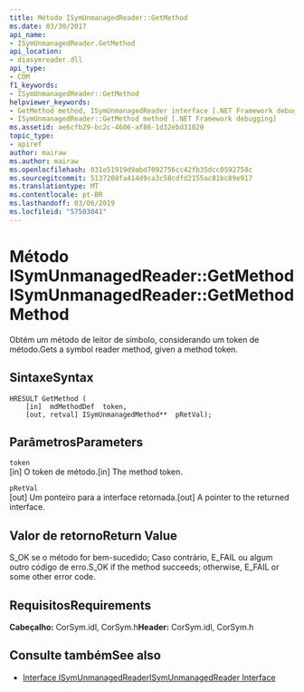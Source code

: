 ```yaml
---
title: Método ISymUnmanagedReader::GetMethod
ms.date: 03/30/2017
api_name:
- ISymUnmanagedReader.GetMethod
api_location:
- diasymreader.dll
api_type:
- COM
f1_keywords:
- ISymUnmanagedReader::GetMethod
helpviewer_keywords:
- GetMethod method, ISymUnmanagedReader interface [.NET Framework debugging]
- ISymUnmanagedReader::GetMethod method [.NET Framework debugging]
ms.assetid: ae6cfb29-bc2c-4606-af86-1d32ebd31020
topic_type:
- apiref
author: mairaw
ms.author: mairaw
ms.openlocfilehash: 031e51919d9abd7092756cc42fb35dcc0592758c
ms.sourcegitcommit: 5137208fa414d9ca3c58cdfd2155ac81bc89e917
ms.translationtype: MT
ms.contentlocale: pt-BR
ms.lasthandoff: 03/06/2019
ms.locfileid: "57503041"
---
```

# <a name="isymunmanagedreadergetmethod-method"></a><span data-ttu-id="11a00-102">Método ISymUnmanagedReader::GetMethod</span><span class="sxs-lookup"><span data-stu-id="11a00-102">ISymUnmanagedReader::GetMethod Method</span></span>
<span data-ttu-id="11a00-103">Obtém um método de leitor de símbolo, considerando um token de método.</span><span class="sxs-lookup"><span data-stu-id="11a00-103">Gets a symbol reader method, given a method token.</span></span>  
  
## <a name="syntax"></a><span data-ttu-id="11a00-104">Sintaxe</span><span class="sxs-lookup"><span data-stu-id="11a00-104">Syntax</span></span>  
  
```  
HRESULT GetMethod (  
    [in]  mdMethodDef  token,  
    [out, retval] ISymUnmanagedMethod**  pRetVal);  
```  
  
## <a name="parameters"></a><span data-ttu-id="11a00-105">Parâmetros</span><span class="sxs-lookup"><span data-stu-id="11a00-105">Parameters</span></span>  
 `token`  
 <span data-ttu-id="11a00-106">[in] O token de método.</span><span class="sxs-lookup"><span data-stu-id="11a00-106">[in] The method token.</span></span>  
  
 `pRetVal`  
 <span data-ttu-id="11a00-107">[out] Um ponteiro para a interface retornada.</span><span class="sxs-lookup"><span data-stu-id="11a00-107">[out] A pointer to the returned interface.</span></span>  
  
## <a name="return-value"></a><span data-ttu-id="11a00-108">Valor de retorno</span><span class="sxs-lookup"><span data-stu-id="11a00-108">Return Value</span></span>  
 <span data-ttu-id="11a00-109">S_OK se o método for bem-sucedido; Caso contrário, E_FAIL ou algum outro código de erro.</span><span class="sxs-lookup"><span data-stu-id="11a00-109">S_OK if the method succeeds; otherwise, E_FAIL or some other error code.</span></span>  
  
## <a name="requirements"></a><span data-ttu-id="11a00-110">Requisitos</span><span class="sxs-lookup"><span data-stu-id="11a00-110">Requirements</span></span>  
 <span data-ttu-id="11a00-111">**Cabeçalho:** CorSym.idl, CorSym.h</span><span class="sxs-lookup"><span data-stu-id="11a00-111">**Header:** CorSym.idl, CorSym.h</span></span>  
  
## <a name="see-also"></a><span data-ttu-id="11a00-112">Consulte também</span><span class="sxs-lookup"><span data-stu-id="11a00-112">See also</span></span>
- [<span data-ttu-id="11a00-113">Interface ISymUnmanagedReader</span><span class="sxs-lookup"><span data-stu-id="11a00-113">ISymUnmanagedReader Interface</span></span>](../../../../docs/framework/unmanaged-api/diagnostics/isymunmanagedreader-interface.md)
